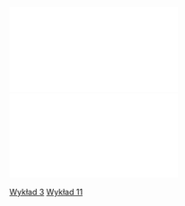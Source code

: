 ![Laboratorium 2_2021](Notatki/Semestr%201/Podstawy%20programowania/Labolatoria/Labolatoria%202/Laboratorium%202_2021.pdf)
![labolatoria 2](Notatki/Semestr%201/Podstawy%20programowania/Labolatoria/Labolatoria%202/labolatoria%202.cpp)

[Wykład 3](Notatki/Semestr%201/Podstawy%20programowania/Wyk%C5%82ady/Wyk%C5%82ad%203/Wyk%C5%82ad%203.md)
[Wykład 11](Notatki/Semestr%201/Analiza%20matematyczna%201.2A/Wyk%C5%82ady/Wyk%C5%82ad%2011/Wyk%C5%82ad%2011.md)